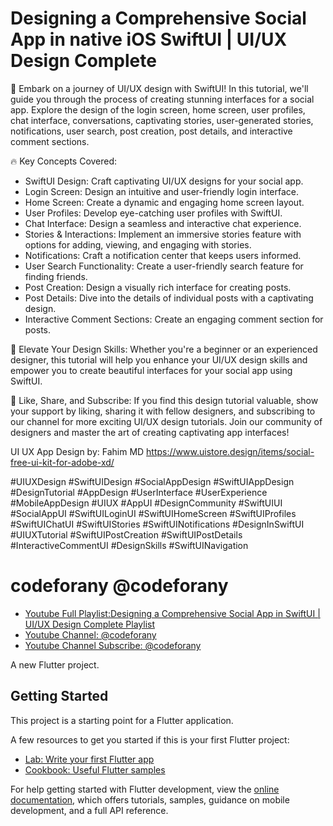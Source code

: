 # Designing a Comprehensive Social App in native iOS SwiftUI | UI/UX Design Complete

📱 Embark on a journey of UI/UX design with SwiftUI! In this tutorial, we'll guide you through the process of creating stunning interfaces for a social app. Explore the design of the login screen, home screen, user profiles, chat interface, conversations, captivating stories, user-generated stories, notifications, user search, post creation, post details, and interactive comment sections.

🔥 Key Concepts Covered:

- SwiftUI Design: Craft captivating UI/UX designs for your social app.
- Login Screen: Design an intuitive and user-friendly login interface.
- Home Screen: Create a dynamic and engaging home screen layout.
- User Profiles: Develop eye-catching user profiles with SwiftUI.
- Chat Interface: Design a seamless and interactive chat experience.
- Stories & Interactions: Implement an immersive stories feature with options for adding, viewing, and engaging with stories.
- Notifications: Craft a notification center that keeps users informed.
- User Search Functionality: Create a user-friendly search feature for finding friends.
- Post Creation: Design a visually rich interface for creating posts.
- Post Details: Dive into the details of individual posts with a captivating design.
- Interactive Comment Sections: Create an engaging comment section for posts.

🎨 Elevate Your Design Skills:
Whether you're a beginner or an experienced designer, this tutorial will help you enhance your UI/UX design skills and empower you to create beautiful interfaces for your social app using SwiftUI.

📢 Like, Share, and Subscribe:
If you find this design tutorial valuable, show your support by liking, sharing it with fellow designers, and subscribing to our channel for more exciting UI/UX design tutorials. Join our community of designers and master the art of creating captivating app interfaces!

UI UX App Design by: Fahim MD
https://www.uistore.design/items/social-free-ui-kit-for-adobe-xd/

#UIUXDesign #SwiftUIDesign #SocialAppDesign #SwiftUIAppDesign #DesignTutorial #AppDesign #UserInterface #UserExperience #MobileAppDesign #UIUX #AppUI #DesignCommunity #SwiftUIUI #SocialAppUI #SwiftUILoginUI #SwiftUIHomeScreen #SwiftUIProfiles #SwiftUIChatUI #SwiftUIStories #SwiftUINotifications #DesignInSwiftUI #UIUXTutorial #SwiftUIPostCreation #SwiftUIPostDetails #InteractiveCommentUI #DesignSkills #SwiftUINavigation


# codeforany @codeforany

- [Youtube Full Playlist:Designing a Comprehensive Social App in SwiftUI | UI/UX Design Complete Playlist](https://www.youtube.com/playlist?list=PLzcRC7PA0xWS7Zovr9_fAa8JTO90XrCkA)
- [Youtube Channel: @codeforany](https://www.youtube.com/channel/UCdQTp9wRK5vAOlEQZf9PHSg)
- [Youtube Channel Subscribe: @codeforany](https://www.youtube.com/channel/UCdQTp9wRK5vAOlEQZf9PHSg?sub_confirmation=1)

A new Flutter project.

## Getting Started

This project is a starting point for a Flutter application.

A few resources to get you started if this is your first Flutter project:

- [Lab: Write your first Flutter app](https://docs.flutter.dev/get-started/codelab)
- [Cookbook: Useful Flutter samples](https://docs.flutter.dev/cookbook)

For help getting started with Flutter development, view the
[online documentation](https://docs.flutter.dev/), which offers tutorials,
samples, guidance on mobile development, and a full API reference.

